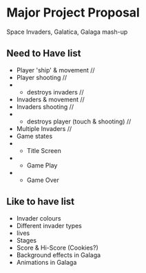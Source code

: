 # Major Project Proposal

Space Invaders, Galatica, Galaga mash-up

## Need to Have list

- Player 'ship' & movement              //
- Player shooting                       //
- - destroys invaders                   //
- Invaders & movement                   //
- Invaders shooting                     //
- - destroys player (touch & shooting)  //
- Multiple Invaders                     //
- Game states
- - Title Screen
- - Game Play
- - Game Over


## Like to have list
- Invader colours
- Different invader types
- lives
- Stages
- Score & Hi-Score (Cookies?)
- Background effects in Galaga
- Animations in Galaga

